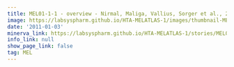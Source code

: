 ```yaml
---
title: MEL01-1-1 - overview - Nirmal, Maliga, Vallius, Sorger et al., 2021
image: https://labsyspharm.github.io/HTA-MELATLAS-1/images/thumbnail-MEL01-1-1-overview.jpg
date: '2011-01-03'
minerva_link: https://labsyspharm.github.io/HTA-MELATLAS-1/stories/MEL01-1-1-overview.html
info_link: null
show_page_link: false
tag: MEL
---
```

